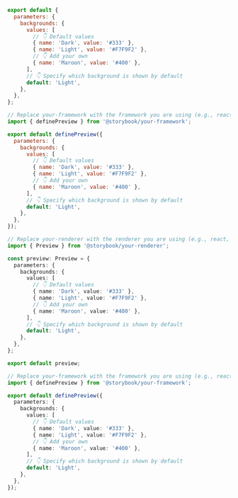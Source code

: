 ```js filename=".storybook/preview.js" renderer="common" language="js" tabTitle="CSF 3"
export default {
  parameters: {
    backgrounds: {
      values: [
        // 👇 Default values
        { name: 'Dark', value: '#333' },
        { name: 'Light', value: '#F7F9F2' },
        // 👇 Add your own
        { name: 'Maroon', value: '#400' },
      ],
      // 👇 Specify which background is shown by default
      default: 'Light',
    },
  },
};
```

```js filename=".storybook/preview.js" renderer="react" language="js" tabTitle="CSF Factory 🧪"
// Replace your-framework with the framework you are using (e.g., react-vite, nextjs, experimental-nextjs-vite)
import { definePreview } from '@storybook/your-framework';

export default definePreview({
  parameters: {
    backgrounds: {
      values: [
        // 👇 Default values
        { name: 'Dark', value: '#333' },
        { name: 'Light', value: '#F7F9F2' },
        // 👇 Add your own
        { name: 'Maroon', value: '#400' },
      ],
      // 👇 Specify which background is shown by default
      default: 'Light',
    },
  },
});
```

```ts filename=".storybook/preview.ts" renderer="common" language="ts" tabTitle="CSF 3"
// Replace your-renderer with the renderer you are using (e.g., react, vue3, angular, etc.)
import { Preview } from '@storybook/your-renderer';

const preview: Preview = {
  parameters: {
    backgrounds: {
      values: [
        // 👇 Default values
        { name: 'Dark', value: '#333' },
        { name: 'Light', value: '#F7F9F2' },
        // 👇 Add your own
        { name: 'Maroon', value: '#400' },
      ],
      // 👇 Specify which background is shown by default
      default: 'Light',
    },
  },
};

export default preview;
```

```ts filename=".storybook/preview.ts" renderer="react" language="ts" tabTitle="CSF Factory 🧪"
// Replace your-framework with the framework you are using (e.g., react-vite, nextjs, experimental-nextjs-vite)
import { definePreview } from '@storybook/your-framework';

export default definePreview({
  parameters: {
    backgrounds: {
      values: [
        // 👇 Default values
        { name: 'Dark', value: '#333' },
        { name: 'Light', value: '#F7F9F2' },
        // 👇 Add your own
        { name: 'Maroon', value: '#400' },
      ],
      // 👇 Specify which background is shown by default
      default: 'Light',
    },
  },
});
```
